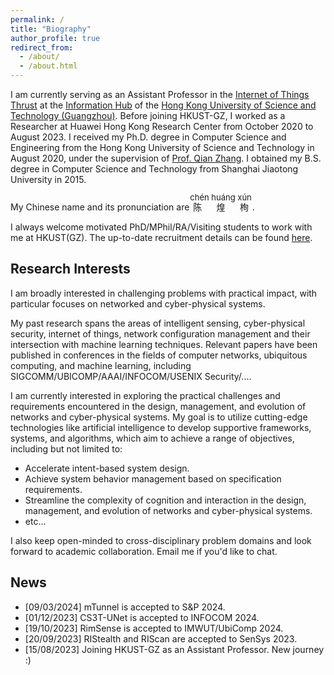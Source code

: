 ```yaml
---
permalink: /
title: "Biography"
author_profile: true
redirect_from:
  - /about/
  - /about.html
---
```


I am currently serving as an Assistant Professor in the [Internet of Things Thrust](https://hkust-gz.edu.cn/academics/hubs-and-thrust-areas/information-hub/internet-of-things/) at the [Information Hub](https://hkust-gz.edu.cn/academics/hubs-and-thrust-areas/information-hub/) of the [Hong Kong University of Science and Technology (Guangzhou)](https://www.hkust-gz.edu.cn/).
Before joining HKUST-GZ, I worked as a Researcher at Huawei Hong Kong Research Center from October 2020 to August 2023. I received my Ph.D. degree in Computer Science and Engineering from the Hong Kong University of Science and Technology in August 2020, under the supervision of [Prof. Qian Zhang](https://www.cse.ust.hk/~qianzh/). I obtained my B.S. degree in Computer Science and Technology from Shanghai Jiaotong University in 2015.

My Chinese name and its pronunciation are
<ruby>
陈 煌 栒
<rp>
<rt><font size=2>ch&eacute;n hu&aacute;ng x&uacute;n</font></rt>
</rp>
</ruby>
.

<!-- My Chinese name is 陈 ch&eacute;n 煌 hu&aacute;ng 栒 x&uacute;n. -->

<!-- I always welcome motivated students to do long-term research with me. Email me if you'd like to chat! -->

I always welcome motivated PhD/MPhil/RA/Visiting students to work with me at HKUST(GZ).
The up-to-date recruitment details can be found [here](https://www.chenhuangxun.com/recruitment/).

## Research Interests

I am broadly interested in challenging problems with practical impact, with particular focuses on networked and cyber-physical systems.

My past research spans the areas of intelligent sensing, cyber-physical security, internet of things, network configuration management and their intersection with machine learning techniques.
Relevant papers have been published in conferences in the fields of computer networks, ubiquitous computing, and machine learning, including SIGCOMM/UBICOMP/AAAI/INFOCOM/USENIX Security/....

I am currently interested in exploring the practical challenges and requirements encountered in the design, management, and evolution of networks and cyber-physical systems. My goal is to utilize cutting-edge technologies like artificial intelligence to develop supportive frameworks, systems, and algorithms, which aim to achieve a range of objectives, including but not limited to:

- Accelerate intent-based system design.
- Achieve system behavior management based on specification requirements.
- Streamline the complexity of cognition and interaction in the design, management, and evolution of networks and cyber-physical systems.
- etc...

I also keep open-minded to cross-disciplinary problem domains and look forward to academic collaboration. Email me if you'd like to chat.

<!--
- Network Configuration Management
- Intelligent Sensing (Mobile/Wearable/Wireless Sensing)
- Machine Learning Algorithms
- Physical-layer Security  -->

## News

- [09/03/2024] mTunnel is accepted to S&P 2024.
- [01/12/2023] CS3T-UNet is accepted to INFOCOM 2024.
- [19/10/2023] RimSense is accepted to IMWUT/UbiComp 2024.  
- [20/09/2023] RIStealth and RIScan are accepted to SenSys 2023.
- [15/08/2023] Joining HKUST-GZ as an Assistant Professor. New journey :)
<!-- - [10/08/2023] Last Day in Huawei Hong Kong.  -->
